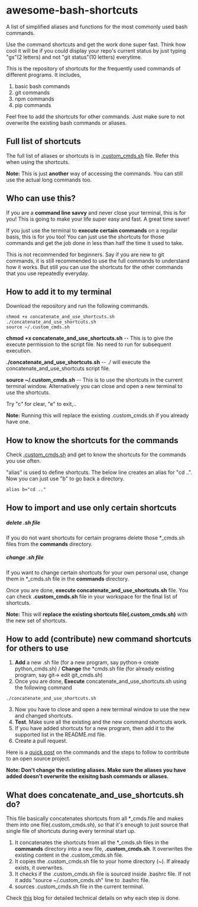 # awesome-bash-shortcuts
A list of simplified aliases and functions for the most commonly used bash commands.

Use the command shortcuts and get the work done super fast. Think how cool it will be if you could display your repo's current status by just typing "gs"(2 letters) and not "git status"(10 letters) everytime.

This is the repository of shortcuts for the frequently used commands of different programs.
It includes,
1. basic bash commands
2. git commands
3. npm commands
4. pip commands

Feel free to add the shortcuts for other commands. Just make sure to not overwrite the existing bash commands or aliases.

## Full list of shortcuts

The full list of aliases or shortcuts is in [.custom_cmds.sh](.custom_cmds.sh) file. Refer this when using the shortcuts.

**Note:** This is just **another** way of accessing the commands. You can still use the actual long commands too.

## Who can use this?

If you are a **command line savvy** and never close your terminal, this is for you! This is going to make your life super easy and fast. A great time saver!

If you just use the terminal to **execute certain commands** on a regular basis, this is for you too! You can just use the shortcuts for those commands and get the job done in less than half the time it used to take.

This is not recommended for beginners. Say if you are new to git commands, it is still recommended to use the full commands to understand how it works. But still you can use the shortcuts for the other commands that you use repeatedly everyday.

## How to add it to my terminal

Download the repository and run the following commands.
```
chmod +x concatenate_and_use_shortcuts.sh
./concatenate_and_use_shortcuts.sh
source ~/.custom_cmds.sh
```
**chmod +x concatenate_and_use_shortcuts.sh** -- This is to give the execute permission to the script file. No need to run for subsequent execution.

**./concatenate_and_use_shortcuts.sh** -- ./ will execute the concatenate_and_use_shortcuts script file.

**source ~/.custom_cmds.sh** -- This is to use the shortcuts in the current terminal window. Alternatively you can close and open a new terminal to use the shortcuts.

Try "c" for clear, "e" to exit,..

**Note:** Running this will replace the existing .custom_cmds.sh if you already have one.

## How to know the shortcuts for the commands

Check [.custom_cmds.sh](.custom_cmds.sh) and get to know the shortcuts for the commands you use often.

"alias" is used to define shortcuts. The below line creates an alias for "cd ..". Now you can just use "b" to go back a directory.
```
alias b="cd .."
```

## How to import and use only certain shortcuts

##### delete .sh file
If you do not want shortcuts for certain programs delete those *_cmds.sh files from the **commands** directory.

##### change .sh file
If you want to change certain shortcuts for your own personal use, change them in *_cmds.sh file in the **commands** directory.

Once you are done, **execute concatenate_and_use_shortcuts.sh** file. You can check **.custom_cmds.sh** file in your workspace for the final list of shortcuts.

**Note:** This will **replace the existing shortcuts file(.custom_cmds.sh)** with the new set of shortcuts.

## How to add (contribute) new command shortcuts for others to use

1. **Add** a new .sh file (for a new program, say python-> create python_cmds.sh) / **Change** the *_cmds_.sh file (for already existing program, say git-> edit git_cmds.sh)
2. Once you are done, **Execute** concatenate_and_use_shortcuts.sh using the following command
```
./concatenate_and_use_shortcuts.sh
```
3. Now you have to close and open a new terminal window to use the new and changed shortcuts.
4. **Test**. Make sure all the existing and the new command shortcuts work.
5. If you have added shortcuts for a new program, then add it to the supported list in the README.md file.
6. Create a pull request.

Here is a [quick post](https://dev.to/bhuvanaguna/git-process-and-commands-to-know-to-contribute-to-an-open-source-project-l2f) on the commands and the steps to follow to contribute to an open source project.

**Note: Don't change the existing aliases. Make sure the aliases you have added doesn't overwrite the exisitng bash commands or aliases.**

## What does **concatenate_and_use_shortcuts.sh** do?

This file basically concatenates shortcuts from all *_cmds.file and makes them into one file(.custom_cmds.sh), so that it's enough to just source that single file of shortcuts during every terminal start up.

1. It concatenates the shortcuts from all the *_cmds.sh files in the **commands** directory into a new file, **.custom_cmds.sh**. It overwrites the existing content in the .custom_cmds.sh file.
2. It copies the .custom_cmds.sh file to your home directory (~). If already exists, it overwrites.
3. It checks if the .custom_cmds.sh file is sourced inside .bashrc file. If not it adds "source ~/.custom_cmds.sh" line to .bashrc file.
4. sources .custom_cmds.sh file in the current terminal.

Check [this](https://dev.to/bhuvanaguna/get-your-work-done-faster-with-bash-command-shortcuts-1eml) blog for detailed technical details on why each step is done.
